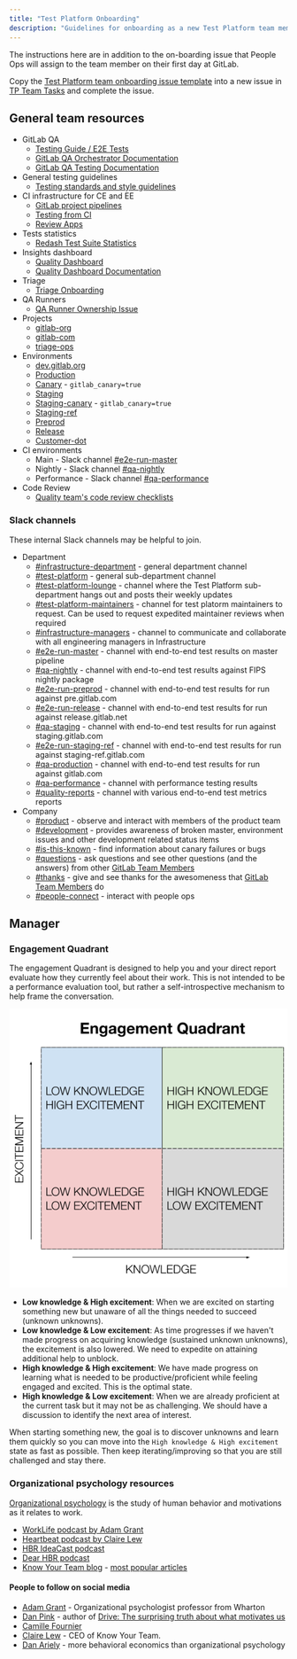 ```yaml
---
title: "Test Platform Onboarding"
description: "Guidelines for onboarding as a new Test Platform team member"
---
```


The instructions here are in addition to the on-boarding issue that People Ops will assign to the team member on their first day at GitLab.

Copy the [Test Platform team onboarding issue template](https://gitlab.com/gitlab-org/quality/quality-engineering/team-tasks/-/blob/master/.gitlab/issue_templates/Onboarding.md)
into a new issue in [TP Team Tasks](https://gitlab.com/gitlab-org/quality/quality-engineering/team-tasks/-/issues/new)
and complete the issue.

## General team resources

* GitLab QA
  * [Testing Guide / E2E Tests](https://docs.gitlab.com/ee/development/testing_guide/end_to_end)
  * [GitLab QA Orchestrator Documentation](https://gitlab.com/gitlab-org/gitlab-qa/blob/master/README.md)
  * [GitLab QA Testing Documentation](https://gitlab.com/gitlab-org/gitlab-qa/blob/master/README.md#documentation)
* General testing guidelines
  * [Testing standards and style guidelines](https://docs.gitlab.com/ee/development/testing_guide/index.html)
* CI infrastructure for CE and EE
  * [GitLab project pipelines](https://docs.gitlab.com/ee/development/testing_guide/end_to_end/)
  * [Testing from CI](https://docs.gitlab.com/ee/development/cicd/)
  * [Review Apps](https://docs.gitlab.com/ee/development/testing_guide/review_apps.html)
* Tests statistics
  * [Redash Test Suite Statistics](https://redash.gitlab.com/dashboard/test-suite-statistics)
* Insights dashboard
  * [Quality Dashboard](http://quality-dashboard.gitlap.com/)
  * [Quality Dashboard Documentation](https://gitlab.com/gitlab-org/gitlab-insights/blob/master/README.md)
* Triage
  * [Triage Onboarding](/handbook/engineering/infrastructure/engineering-productivity/triage-operations/onboarding/)
* QA Runners
  * [QA Runner Ownership Issue](https://gitlab.com/gitlab-org/gitlab-qa/issues/261)
* Projects
  * [gitlab-org](https://gitlab.com/gitlab-org)
  * [gitlab-com](https://gitlab.com/gitlab-com)
  * [triage-ops](https://gitlab.com/gitlab-org/quality/triage-ops)
* Environments
  * [dev.gitlab.org](https://dev.gitlab.org)
  * [Production](https://gitlab.com)
  * [Canary](https://gitlab.com) - `gitlab_canary=true`
  * [Staging](https://staging.gitlab.com)
  * [Staging-canary](https://staging.gitlab.com) - `gitlab_canary=true`
  * [Staging-ref](https://staging-ref.gitlab.com)
  * [Preprod](https://pre.gitlab.com/)
  * [Release](https://release.gitlab.net)
  * [Customer-dot](https://customers.staging.gitlab.com/)
* CI environments
  * Main - Slack channel [#e2e-run-master](https://gitlab.slack.com/archives/CNV2N29DM)
  * Nightly - Slack channel [#qa-nightly](https://gitlab.slack.com/archives/CGLMP1G7M)
  * Performance - Slack channel [#qa-performance](https://gitlab.slack.com/archives/CH8J9EG49)
* Code Review
  * [Quality team's code review checklists](https://gitlab.com/gitlab-org/quality/code-review-checklists)

### Slack channels

These internal Slack channels may be helpful to join.

* Department
  * [#infrastructure-department](https://gitlab.slack.com/archives/C02GR2DV5QT) - general department channel
  * [#test-platform](https://gitlab.slack.com/messages/C3JJET4Q6) - general sub-department channel
  * [#test-platform-lounge](https://gitlab.slack.com/archives/CGZQCTU8J) - channel where the Test Platform sub-department hangs out and posts their weekly updates
  * [#test-platform-maintainers](https://gitlab.slack.com/archives/C0437FV9KBN) - channel for test platorm maintainers to request. Can be used to request expedited maintainer reviews when required
  * [#infrastructure-managers](https://gitlab.slack.com/archives/C017BFF9CJU) - channel to communicate and collaborate with all engineering managers in Infrastructure
  * [#e2e-run-master](https://gitlab.slack.com/archives/CNV2N29DM) - channel with end-to-end test results on master pipeline
  * [#qa-nightly](https://gitlab.slack.com/messages/CGLMP1G7M) - channel with end-to-end test results against FIPS nightly package
  * [#e2e-run-preprod](https://gitlab.slack.com/messages/CCNNKFP8B) - channel with  end-to-end test results for run against pre.gitlab.com
  * [#e2e-run-release](https://gitlab.slack.com/archives/C0154HCFLRE) - channel with end-to-end test results for run against release.gitlab.net
  * [#qa-staging](https://gitlab.slack.com/messages/CBS3YKMGD) -  channel with  end-to-end test results for run against staging.gitlab.com
  * [#e2e-run-staging-ref](https://gitlab.slack.com/archives/C02JGFF2EAZ) - channel with end-to-end test results for run against staging-ref.gitlab.com
  * [#qa-production](https://gitlab.slack.com/messages/CCNNKFP8B) - channel with end-to-end test results for run against gitlab.com
  * [#qa-performance](https://gitlab.slack.com/messages/CH8J9EG49) - channel with performance testing results
  * [#quality-reports](https://gitlab.slack.com/archives/C02MH85L5EF) - channel with various end-to-end test metrics reports
* Company
  * [#product](https://gitlab.slack.com/messages/C0NFPSFA8) - observe and interact with members of the product team
  * [#development](https://gitlab.slack.com/messages/C02PF508L) - provides awareness of broken master, environment issues and other development related status items
  * [#is-this-known](https://gitlab.slack.com/messages/CETG54GQ0) - find information about canary failures or bugs
  * [#questions](https://gitlab.slack.com/messages/C0AR2KW4B) - ask questions and see other questions (and the answers) from other [GitLab Team Members](/handbook/communication/top-misused-terms/)
  * [#thanks](https://gitlab.slack.com/messages/C038E3Q6L) - give and see thanks for the awesomeness that [GitLab Team Members](/handbook/communication/top-misused-terms/) do
  * [#people-connect](https://gitlab.slack.com/messages/C02360SQQFR) - interact with people ops

## Manager

### Engagement Quadrant

The engagement Quadrant is designed to help you and your direct report evaluate how they currently feel about their work.
This is not intended to be a performance evaluation tool, but rather a self-introspective mechanism to help frame the conversation.

![engagement-quadrant.png](engagement-quadrant.png)

* **Low knowledge & High excitement**: When we are excited on starting something new but unaware of all the things needed to succeed (unknown unknowns).
* **Low knowledge & Low excitement**: As time progresses if we haven't made progress on acquiring knowledge (sustained unknown unknowns), the excitement is also lowered. We need to expedite on attaining additional help to unblock.
* **High knowledge & High excitement**: We have made progress on learning what is needed to be productive/proficient while feeling engaged and excited. This is the optimal state.
* **High knowledge & Low excitement**: When we are already proficient at the current task but it may not be as challenging. We should have a discussion to identify the next area of interest.

When starting something new, the goal is to discover unknowns and learn them quickly so you can move into the `High knowledge & High excitement` state as fast as possible. Then keep iterating/improving so that you are still challenged and stay there.

### Organizational psychology resources

[Organizational psychology](https://en.wikipedia.org/wiki/Industrial_and_organizational_psychology) is the study of human behavior and motivations as it relates to work.

* [WorkLife podcast by Adam Grant](https://podcasts.apple.com/us/podcast/worklife-with-adam-grant/id1346314086?mt=2)
* [Heartbeat podcast by Claire Lew](https://knowyourteam.com/blog/podcast/)
* [HBR IdeaCast podcast](https://hbr.org/2018/01/podcast-ideacast)
* [Dear HBR podcast](https://hbr.org/2018/01/podcast-dear-hbr)
* [Know Your Team blog](https://knowyourteam.com/blog/) - [most popular articles](https://knowyourteam.com/blog/our-most-popular-articles/)

#### People to follow on social media

* [Adam Grant](https://twitter.com/AdamMGrant) - Organizational psychologist professor from Wharton
* [Dan Pink](https://twitter.com/DanielPink) - author of [Drive: The surprising truth about what motivates us](https://www.amazon.com/Drive-Surprising-Truth-About-Motivates/dp/1594484805)
* [Camille Fournier](https://twitter.com/skamille)
* [Claire Lew](https://twitter.com/clairejlew) - CEO of Know Your Team.
* [Dan Ariely](https://twitter.com/danariely) - more behavioral economics than organizational psychology
